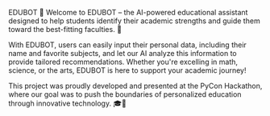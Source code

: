 EDUBOT 🤖
Welcome to EDUBOT – the AI-powered educational assistant designed to help students identify their academic strengths and guide them toward the best-fitting faculties. 🌟

With EDUBOT, users can easily input their personal data, including their name and favorite subjects, and let our AI analyze this information to provide tailored recommendations. Whether you're excelling in math, science, or the arts, EDUBOT is here to support your academic journey!

This project was proudly developed and presented at the PyCon Hackathon, where our goal was to push the boundaries of personalized education through innovative technology. 🎓🚀

